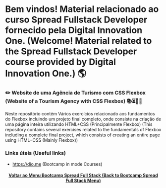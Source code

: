 # Bem vindos! Material relacionado ao curso Spread Fullstack Developer fornecido pela Digital Innovation One. (Welcome! Material related to the Spread Fullstack Developer course provided by Digital Innovation One.) 🌎

### ✏️ Website de uma Agência de Turismo com CSS Flexbox (Website of a Tourism Agency with CSS Flexbox) 📚⏳🤔😉

Neste repositório contém Vários exercícios relacionado aos fundamentos do Flexbox incluindo um projeto final completo, onde consiste na criação de uma página inteira utilizando HTML+CSS (Principalmente Flexbox) (This repository contains several exercises related to the fundamentals of Flexbox including a complete final project, which consists of creating an entire page using HTML+CSS (Mainly Flexbox))

### Links úteis (Useful links)
+ https://dio.me (Bootcamp in mode Courses)

<h4 align="center"><a href="https://github.com/luciano-da-cruz-jr/luciano-da-cruz-jr/blob/main/Spread-Full-Stack-Menu.md">Voltar ao Menu Bootcamp Spread Full Stack (Back to Bootcamp Spread Full Stack Menu)</a></h4>


